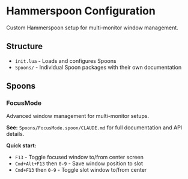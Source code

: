 # Hammerspoon Configuration

Custom Hammerspoon setup for multi-monitor window management.

## Structure

- `init.lua` - Loads and configures Spoons
- `Spoons/` - Individual Spoon packages with their own documentation

## Spoons

### FocusMode
Advanced window management for multi-monitor setups.

**See:** `Spoons/FocusMode.spoon/CLAUDE.md` for full documentation and API details.

**Quick start:**
- `F13` - Toggle focused window to/from center screen
- `Cmd+Alt+F13` then `0-9` - Save window position to slot
- `Cmd+F13` then `0-9` - Toggle slot window to/from center
